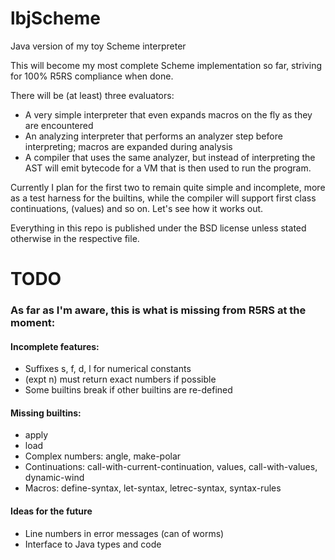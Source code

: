 lbjScheme
=========

Java version of my toy Scheme interpreter

This will become my most complete Scheme implementation so far, striving for 100% R5RS compliance when done.

There will be (at least) three evaluators:

* A very simple interpreter that even expands macros on the fly as they are encountered
* An analyzing interpreter that performs an analyzer step before interpreting; macros are expanded during analysis
* A compiler that uses the same analyzer, but instead of interpreting the AST will emit bytecode for a VM that is then used to run the program.

Currently I plan for the first two to remain quite simple and incomplete, more as a test harness for the builtins, while the compiler
will support first class continuations, (values) and so on. Let's see how it works out.

Everything in this repo is published under the BSD license unless stated otherwise in the respective file.

# TODO

### As far as I'm aware, this is what is missing from R5RS at the moment:

#### Incomplete features:
* Suffixes s, f, d, l for numerical constants
* (expt n) must return exact numbers if possible
* Some builtins break if other builtins are re-defined

#### Missing builtins:
* apply
* load
* Complex numbers: angle, make-polar
* Continuations: call-with-current-continuation, values, call-with-values, dynamic-wind
* Macros: define-syntax, let-syntax, letrec-syntax, syntax-rules

#### Ideas for the future
* Line numbers in error messages (can of worms)
* Interface to Java types and code

